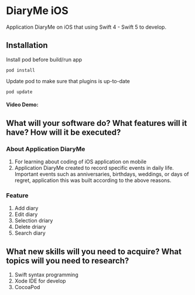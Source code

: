 # DiaryMe iOS
Application DiaryMe on iOS that using Swift 4 - Swift 5 to develop.

## Installation
Install pod before build/run app
```
pod install
```

Update pod to make sure that plugins is up-to-date
```
pod update
```
#### Video Demo:  

## What will your software do? What features will it have? How will it be executed?

### About Application DiaryMe
1. For learning about coding of iOS application on mobile 
2. Application DiaryMe  created to record specific events in daily life. Important events such as anniversaries, birthdays, weddings, or days of regret, application this was built according to the above reasons.

### Feature 
1. Add diary
2. Edit diary
3. Selection driary
4. Delete  driary
5. Search diary 

## What new skills will you need to acquire? What topics will you need to research?

1. Swift syntax programming 
2. Xode IDE for develop 
3. CocoaPod

